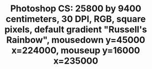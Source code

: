---
ee_id: '4227'
site: '1'
type: '2'
long_id: 2013-198 Photoshop CS
url: 2013-198-photoshop-cs
year: '2013'
medium: Carpet
commission:
add_credit: 'Produced by egg carpets, Denmark. '
dims:
pitch: "​... digital carpet ... (!!!)"
ps:
live_url:
related:
title: 'Photoshop CS: 25800 by 9400 centimeters, 30 DPI, RGB, square pixels, default
  gradient "Russell''s Rainbow", mousedown y=45000 x=224000, mouseup y=16000 x=235000'
youtube:
imgs: |-
  gradient-carpet-2013-198-install-Heart-01-database-SM.jpg
  gradient-carpet-2013-198-detail-Heart-01-database-SM.jpg
subheading:
year2: '2014'
download:
add_credits:
related_code:
! '':
layout: things-i-made
---